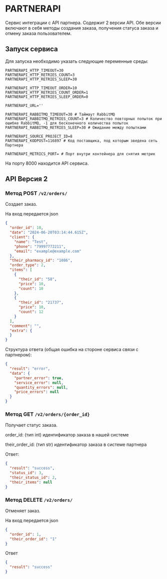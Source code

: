 # PARTNERAPI

Сервис интеграции с API партнера.
Содержит 2 версии API. Обе версии включают в себя методы создания заказа, получения статуса заказа и отмену заказа пользователем.

## Запуск сервиса

Для запуска необходимо указать следующие переменные среды:

```
PARTNERAPI_HTTP_TIMEOUT=30
PARTNERAPI_HTTP_RETRIES_COUNT=3
PARTNERAPI_HTTP_RETRIES_SLEEP=30

PARTNERAPI_HTTP_TIMEOUT_ORDER=10
PARTNERAPI_HTTP_RETRIES_COUNT_ORDER=1
PARTNERAPI_HTTP_RETRIES_SLEEP_ORDER=0

PARTNERAPI_URL=''

PARTNERAPI_RABBITMQ_TIMEOUT=30 # Таймаут RabbitMQ
PARTNERAPI_RABBITMQ_RETRIES_COUNT=3 # Количество повторных попыток при ошибке RabbitMQ, -1 для бесконечного количества попыток
PARTNERAPI_RABBITMQ_RETRIES_SLEEP=30 # Ожидание между попытками

PARTNERAPI_SOURCE_PROJECT_ID=8
PARTNERAPI_KODPOST=116897 # Код поставщика, под которым зведена сеть Партнера

PARTNERAPI_METRICS_PORT= # Порт внутри контейнера для снятия метрик
```

На порту 8000 находится API сервиса.


## API Версия 2

### Метод POST `/v2/orders/`

Создает заказ.

На вход передается json

```json lines
{
  "order_id": 10,
  "date": "2024-06-20T03:14:44.615Z",
  "client": {
    "name": "Test",
    "phone": "79997772211",
    "email": "example@example.com"
  },
  "their_pharmacy_id": "1086",
  "order_type": 2,
  "items": [
    {
      "their_id": "58",
      "price": 10,
      "count": 10
    },
    {
      "their_id": "21737",
      "price": 10,
      "count": 12
    }
  ],
  "comment": "",
  "extra": {
  }
}

```

Структура ответа (общая ошибка на стороне сервиса связи с партнером):

```json lines
{
  "result": "error",
  "data": {
    "partner_error": true,
    "service_error": null,
    "quantity_errors": null,
    "price_errors": null
  }
}
```

### Метод GET `/v2/orders/{order_id}`

Получает статус заказа.

order_id: (тип int) идентификатор заказа в нашей системе

their_order_id: (тип str) идентификатор заказа в системе партнера

Ответ:

```json lines
{
  "result": "success",
  "status_id": 3,
  "their_status_id": 2,
  "their_items": null
}
```

### Метод DELETE `/v2/orders/`

Отменяет заказ.

На вход передается json

```json lines
{
  "order_id": 1,
  "their_order_id": "1"
}
```
Ответ
```json lines
{
  "result": "success"
}

```
